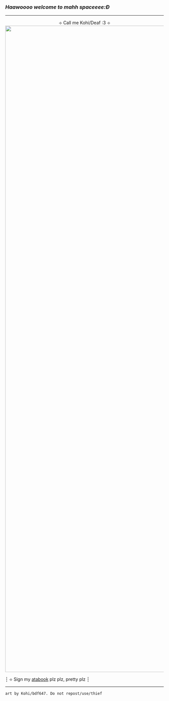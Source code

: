 ### ***Haawoooo welcome to mahh spaceeee:Đ***
------
<p align='center'>
⟢ Call me Kohi/Deaf :3 ⟢
<img width="2048" height="2048" alt="Untitled71_20250905212019" src="https://github.com/user-attachments/assets/26edadd9-c0e0-4293-88a9-5001e8fb213c" />

  ┆ ⟢ Sign my [atabook](https://bdf647.atabook.org/) plz plz, pretty plz ┆


------
`art by Kohi/bdf647. Do not repost/use/thief`

<!--
**bdf647/bdf647** is a ✨ _special_ ✨ repository because its `README.md` (this file) appears on your GitHub profile.

Here are some ideas to get you started:

- 🔭 I’m currently working on ...
- 🌱 I’m currently learning ...
- 👯 I’m looking to collaborate on ...
- 🤔 I’m looking for help with ...
- 💬 Ask me about ...
- 📫 How to reach me: ...
- 😄 Pronouns: ...
- ⚡ Fun fact: ...
-->

